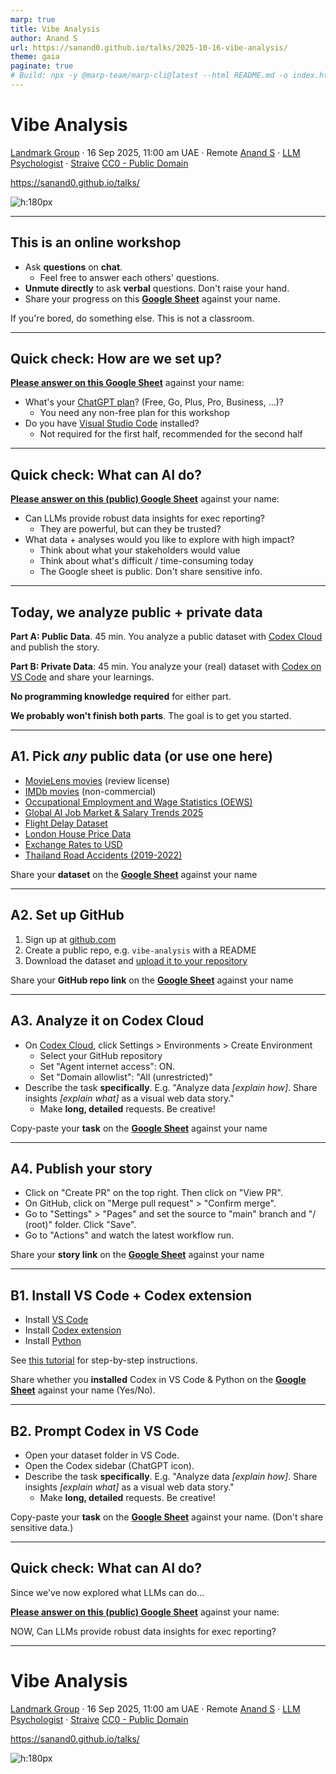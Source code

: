 ```yaml
---
marp: true
title: Vibe Analysis
author: Anand S
url: https://sanand0.github.io/talks/2025-10-16-vibe-analysis/
theme: gaia
paginate: true
# Build: npx -y @marp-team/marp-cli@latest --html README.md -o index.html
---
```


[sheet]: https://docs.google.com/spreadsheets/d/1z88_6xa-uVgE4BTScpwIC7jKYfnstYLk-UEoflhdQ0g/edit?usp=sharing

<style>
  blockquote {
    font-style: italic;
  }

</style>

# Vibe Analysis

[Landmark Group](https://www.landmarkgroup.com/) · 16 Sep 2025, 11:00 am UAE · Remote
[Anand S](https://s-anand.net/) · [LLM Psychologist](https://www.linkedin.com/in/sanand0/) · [Straive](https://straive.com/)
[CC0 - Public Domain](https://creativecommons.org/publicdomain/zero/1.0/)

https://sanand0.github.io/talks/

![h:180px](https://api.qrserver.com/v1/create-qr-code/?size=150x150&data=https://sanand0.github.io/talks/2025-10-16-vibe-analysis/)

---

## This is an online workshop

- Ask **questions** on **chat**.
  - Feel free to answer each others' questions.
- **Unmute directly** to ask **verbal** questions. Don't raise your hand.
- Share your progress on this [**Google Sheet**][sheet] against your name.

If you're bored, do something else. This is not a classroom.

---

## Quick check: How are we set up?

[**Please answer on this Google Sheet**][sheet] against your name:

- What's your [ChatGPT plan](https://chatgpt.com/pricing/)? (Free, Go, Plus, Pro, Business, ...)?
  - You need any non-free plan for this workshop
- Do you have [Visual Studio Code](https://code.visualstudio.com/) installed?
  - Not required for the first half, recommended for the second half

---

## Quick check: What can AI do?

[**Please answer on this (public) Google Sheet**][sheet] against your name:

- Can LLMs provide robust data insights for exec reporting?
  - They are powerful, but can they be trusted?
- What data + analyses would you like to explore with high impact?
  - Think about what your stakeholders would value
  - Think about what's difficult / time-consuming today
  - The Google sheet is public. Don't share sensitive info.

---

## Today, we analyze public + private data

**Part A: Public Data**. 45 min. You analyze a public dataset with [Codex Cloud](https://chatgpt.com/codex) and publish the story.

**Part B: Private Data**: 45 min. You analyze your (real) dataset with [Codex on VS Code](https://marketplace.visualstudio.com/items?itemName=openai.chatgpt) and share your learnings.

**No programming knowledge required** for either part.

**We probably won't finish both parts**. The goal is to get you started.

---

## A1. Pick _any_ public data (or use one here)

- [MovieLens movies](https://grouplens.org/datasets/movielens/32m/) (review license)
- [IMDb movies](https://datasets.imdbws.com/) (non-commercial)
- [Occupational Employment and Wage Statistics (OEWS)](https://www.bls.gov/oes/tables.htm)
- [Global AI Job Market & Salary Trends 2025](https://www.kaggle.com/datasets/bismasajjad/global-ai-job-market-and-salary-trends-2025)
- [Flight Delay Dataset](https://www.kaggle.com/datasets/shubhamsingh42/flight-delay-dataset-2018-2024)
- [London House Price Data](https://www.kaggle.com/datasets/jakewright/house-price-data)
- [Exchange Rates to USD](https://www.kaggle.com/datasets/robikscube/exhange-rates-to-usd-from-imforg-updated-daily)
- [Thailand Road Accidents (2019-2022)](https://www.kaggle.com/datasets/thaweewatboy/thailand-road-accident-2019-2022)

Share your **dataset** on the [**Google Sheet**][sheet] against your name

---

## A2. Set up GitHub

1. Sign up at [github.com](https://github.com)
2. Create a public repo, e.g. `vibe-analysis` with a README
3. Download the dataset and [upload it to your repository](https://docs.github.com/en/repositories/working-with-files/managing-files/adding-a-file-to-a-repository)

Share your **GitHub repo link** on the [**Google Sheet**][sheet] against your name

---

## A3. Analyze it on Codex Cloud

- On [Codex Cloud](https://chatgpt.com/codex), click Settings > Environments > Create Environment
  - Select your GitHub repository
  - Set "Agent internet access": ON.
  - Set "Domain allowlist": "All (unrestricted)"
- Describe the task **specifically**. E.g. "Analyze data _[explain how]_. Share insights _[explain what]_ as a visual web data story."
  - Make **long, detailed** requests. Be creative!

Copy-paste your **task** on the [**Google Sheet**][sheet] against your name

---

## A4. Publish your story

- Click on "Create PR" on the top right. Then click on "View PR".
- On GitHub, click on "Merge pull request" > "Confirm merge".
- Go to "Settings" > "Pages" and set the source to "main" branch and "/ (root)" folder. Click "Save".
- Go to "Actions" and watch the latest workflow run.

Share your **story link** on the [**Google Sheet**][sheet] against your name

---

## B1. Install VS Code + Codex extension

- Install [VS Code](https://code.visualstudio.com/)
- Install [Codex extension](https://marketplace.visualstudio.com/items?itemName=openai.chatgpt)
- Install [Python](https://www.python.org/)

See [this tutorial](https://sanand0.github.io/tutorials/codex-vscode/) for step-by-step instructions.

Share whether you **installed** Codex in VS Code & Python on the [**Google Sheet**][sheet] against your name (Yes/No).

---

## B2. Prompt Codex in VS Code

- Open your dataset folder in VS Code.
- Open the Codex sidebar (ChatGPT icon).
- Describe the task **specifically**. E.g. "Analyze data _[explain how]_. Share insights _[explain what]_ as a visual web data story."
  - Make **long, detailed** requests. Be creative!

Copy-paste your **task** on the [**Google Sheet**][sheet] against your name.
(Don't share sensitive data.)

---

## Quick check: What can AI do?

Since we've now explored what LLMs can do...

[**Please answer on this (public) Google Sheet**][sheet] against your name:

NOW, Can LLMs provide robust data insights for exec reporting?

---

# Vibe Analysis

[Landmark Group](https://www.landmarkgroup.com/) · 16 Sep 2025, 11:00 am UAE · Remote
[Anand S](https://s-anand.net/) · [LLM Psychologist](https://www.linkedin.com/in/sanand0/) · [Straive](https://straive.com/)
[CC0 - Public Domain](https://creativecommons.org/publicdomain/zero/1.0/)

https://sanand0.github.io/talks/

![h:180px](https://api.qrserver.com/v1/create-qr-code/?size=150x150&data=https://sanand0.github.io/talks/2025-10-16-vibe-analysis/)
